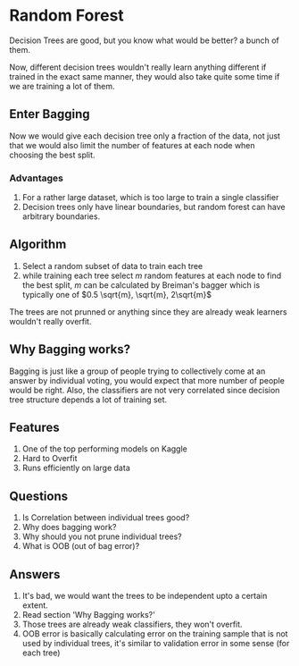 # Random Forest
Decision Trees are good, but you know what would be better? a bunch of them.

Now, different decision trees wouldn't really learn anything different if trained in the exact same manner, they would also take quite some time if we are training a lot of them.

## Enter Bagging
Now we would give each decision tree only a fraction of the data, not just that we would also limit the number of features at each node when choosing the best split.

### Advantages
1. For a rather large dataset, which is too large to train a single classifier
2. Decision trees only have linear boundaries, but random forest can have arbitrary boundaries.

## Algorithm
1. Select a random subset of data to train each tree
2. while training each tree select $m$ random features at each node to find the best split, $m$ can be calculated by Breiman's bagger which is typically one of $0.5 \sqrt{m}, \sqrt{m}, 2\sqrt{m}$

The trees are not prunned or anything since they are already weak learners wouldn't really overfit.

## Why Bagging works?
Bagging is just like a group of people trying to collectively come at an answer by individual voting, you would expect that more number of people would be right. Also, the classifiers are not very correlated since decision tree structure depends a lot of training set.

## Features
1. One of the top performing models on Kaggle
2. Hard to Overfit
3. Runs efficiently on large data

## Questions
1. Is Correlation between individual trees good?
2. Why does bagging work?
3. Why should you not prune individual trees?
4. What is OOB (out of bag error)?

## Answers
1. It's bad, we would want the trees to be independent upto a certain extent.
2. Read section 'Why Bagging works?'
3. Those trees are already weak classifiers, they won't overfit.
4. OOB error is basically calculating error on the training sample that is not used by individual trees, it's similar to validation error in some sense (for each tree)



